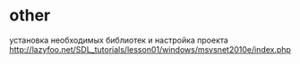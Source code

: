 # other
установка необходимых библиотек и настройка проекта
http://lazyfoo.net/SDL_tutorials/lesson01/windows/msvsnet2010e/index.php
